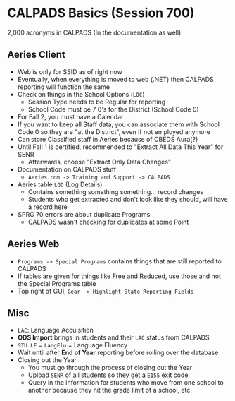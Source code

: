 CALPADS Basics (Session 700)
====

2,000 acronyms in CALPADS (In the documentation as well)


Aeries Client
----
- Web is only for SSID as of right now
- Eventually, when everything is moved to web (.NET) then CALPADS reporting will function the same
- Check on things in the School Options (`LOC`)
  - Session Type needs to be Regular for reporting
  - School Code must be 7 0's for the District (School Code 0)
- For Fall 2, you must have a Calendar
- If you want to keep all Staff data, you can associate them with School Code 0 so they are "at the District", even if not employed anymore
- Can store Classified staff in Aeries because of CBEDS Aura(?)
- Until Fall 1 is certified, recommended to "Extract All Data This Year" for SENR
  - Afterwards, choose "Extract Only Data Changes"
- Documentation on CALPADS stuff
  - `Aeries.com -> Training and Support -> CALPADS`
- Aeries table `LGD` (Log Details)
  - Contains something something something... record changes
  - Students who get extracted and don't look like they should, will have a record here
- SPRG 70 errors are about duplicate Programs
  - CALPADS wasn't checking for duplicates at some Point


Aeries Web
----
- `Programs -> Special Programs` contains things that are still reported to CALPADS
- If tables are given for things like Free and Reduced, use those and not the Special Programs table
- Top right of GUI, `Gear -> Highlight State Reporting Fields`


Misc
----
- `LAC`: Language Accuisition
- __ODS Import__ brings in students and their `LAC` status from CALPADS
- `STU.LF` = `LangFlu` = Language Fluency
- Wait until after __End of Year__ reporting before rolling over the database
- Closing out the Year
  - You must go through the process of closing out the Year
  - Upload `SENR` of all students so they get a `E155` exit code
  - Query in the information for students who move from one school to another because they hit the grade limit of a school, etc.
